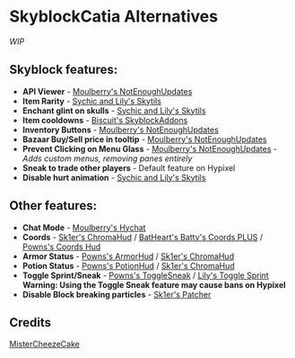# SkyblockCatia Alternatives

*WIP*

## Skyblock features:

- **API Viewer** - [Moulberry's NotEnoughUpdates](https://github.com/Moulberry/NotEnoughUpdates)
- **Item Rarity** - [Sychic and Lily's Skytils](https://github.com/Skytils/SkytilsMod)
- **Enchant glint on skulls** - [Sychic and Lily's Skytils](https://github.com/Skytils/SkytilsMod)
- **Item cooldowns** - [Biscuit's SkyblockAddons](https://github.com/BiscuitDevelopment/SkyblockAddons)
- **Inventory Buttons** - [Moulberry's NotEnoughUpdates](https://github.com/Moulberry/NotEnoughUpdates)
- **Bazaar Buy/Sell price in tooltip** - [Moulberry's NotEnoughUpdates](https://github.com/Moulberry/NotEnoughUpdates)
- **Prevent Clicking on Menu Glass** - [Moulberry's NotEnoughUpdates](https://github.com/Moulberry/NotEnoughUpdates) - *Adds custom menus, removing panes entirely*
- **Sneak to trade other players** - Default feature on Hypixel
- **Disable hurt animation** - [Sychic and Lily's Skytils](https://github.com/Skytils/SkytilsMod)

## Other features:

- **Chat Mode** - [Moulberry's Hychat](https://github.com/Moulberry/Hychat)
- **Coords** - [Sk1er's ChromaHud](https://sk1er.club/mods/ChromaHUD) / [BatHeart's Batty's Coords PLUS](https://www.curseforge.com/minecraft/mc-mods/batty-ui/files/2272073) / [Powns's Coords Hud](https://download.powns.dev/coordsmod189)
- **Armor Status** - [Powns's ArmorHud](https://download.powns.dev/armorhud189) / [Sk1er's ChromaHud](https://sk1er.club/mods/ChromaHUD)
- **Potion Status**  - [Powns's PotionHud](https://download.powns.dev/potionhud189) / [Sk1er's ChromaHud](https://sk1er.club/mods/ChromaHUD)
- **Toggle Sprint/Sneak** - [Powns's ToggleSneak](https://download.powns.dev/togglesneak189) / [Lily's Toggle Sprint](https://github.com/My-Name-Is-Jeff/SimpleToggleSprint/releases)
**Warning: Using the Toggle Sneak feature may cause bans on Hypixel**
- **Disable Block breaking particles** - [Sk1er's Patcher](https://sk1er.club/mods/patcher)



## Credits

[MisterCheezeCake](https://github.com/MisterCheezeCake)

